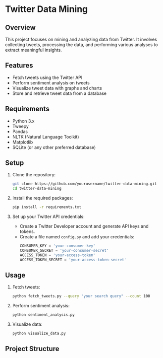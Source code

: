 # Twitter Data Mining

## Overview
This project focuses on mining and analyzing data from Twitter. It involves collecting tweets, processing the data, and performing various analyses to extract meaningful insights.

## Features
- Fetch tweets using the Twitter API
- Perform sentiment analysis on tweets
- Visualize tweet data with graphs and charts
- Store and retrieve tweet data from a database

## Requirements
- Python 3.x
- Tweepy
- Pandas
- NLTK (Natural Language Toolkit)
- Matplotlib
- SQLite (or any other preferred database)

## Setup
1. Clone the repository:
    ```bash
    git clone https://github.com/yourusername/twitter-data-mining.git
    cd twitter-data-mining
    ```

2. Install the required packages:
    ```bash
    pip install -r requirements.txt
    ```

3. Set up your Twitter API credentials:
    - Create a Twitter Developer account and generate API keys and tokens.
    - Create a file named `config.py` and add your credentials:
        ```python
        CONSUMER_KEY = 'your-consumer-key'
        CONSUMER_SECRET = 'your-consumer-secret'
        ACCESS_TOKEN = 'your-access-token'
        ACCESS_TOKEN_SECRET = 'your-access-token-secret'
        ```

## Usage
1. Fetch tweets:
    ```bash
    python fetch_tweets.py --query "your search query" --count 100
    ```

2. Perform sentiment analysis:
    ```bash
    python sentiment_analysis.py
    ```

3. Visualize data:
    ```bash
    python visualize_data.py
    ```

## Project Structure
